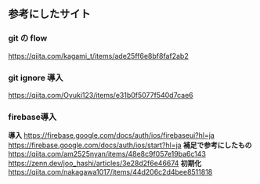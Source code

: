 ## 参考にしたサイト

### git の flow

https://qiita.com/kagami_t/items/ade25ff6e8bf8faf2ab2

### git ignore 導入

https://qiita.com/Oyuki123/items/e31b0f5077f540d7cae6

### firebase導入
**導入**
https://firebase.google.com/docs/auth/ios/firebaseui?hl=ja
https://firebase.google.com/docs/auth/ios/start?hl=ja
**補足で参考にしたもの**
https://qiita.com/am2525nyan/items/48e8c9f057e19ba6c143
https://zenn.dev/joo_hashi/articles/3e28d2f6e46674
**初期化**
https://qiita.com/nakagawa1017/items/44d206c2d4bee8511818
